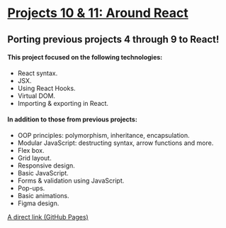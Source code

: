 # [Projects 10 & 11: Around React](??)

## Porting previous projects 4 through 9 to React!
#### This project focused on the following technologies:
* React syntax.
* JSX.
* Using React Hooks.
* Virtual DOM.
* Importing & exporting in React.
  
#### In addition to those from previous projects:
* OOP principles: polymorphism, inheritance, encapsulation.
* Modular JavaScript: destructing syntax, arrow functions and more.
* Flex box.
* Grid layout.
* Responsive design.
* Basic JavaScript.
* Forms & validation using JavaScript.
* Pop-ups.
* Basic animations.
* Figma design.

[A direct link (GitHub Pages)](??)
